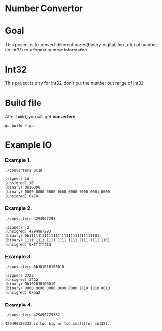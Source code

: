 # Number Convertor

# Goal

This project is to convert different bases(binary, digital, hex, etc) of number (in int32) to a format number information.

# Int32

This project is only for int32, don't put the number out range of int32

# Build file

After build, you will get **converters**

```
go build *.go
```

# Example IO

### Example 1.

```
./converters 0x10

(signed) 16
(unsigned) 16
(binary) 0b10000
(binary) 0000 0000 0000 0000 0000 0000 0001 0000
(unsigned) 0x10
```

### Example 2.

```
./converters 4294967293

(signed) -3
(unsigned) 4294967293
(binary) 0b11111111111111111111111111111101
(binary) 1111 1111 1111 1111 1111 1111 1111 1101
(unsigned) 0xfffffffd

```

### Example 3.

```
./converters 0b101010100010

(signed) 2722
(unsigned) 2722
(binary) 0b101010100010
(binary) 0000 0000 0000 0000 0000 1010 1010 0010
(unsigned) 0xaa2
```

### Example 4.

```
./converters 429496729332

429496729332 is too big or too small(for int32).
```
